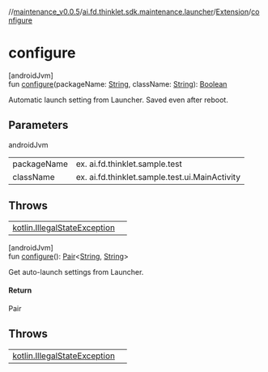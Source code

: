 //[maintenance_v0.0.5](../../../index.md)/[ai.fd.thinklet.sdk.maintenance.launcher](../index.md)/[Extension](index.md)/[configure](configure.md)

# configure

[androidJvm]\
fun [configure](configure.md)(packageName: [String](https://kotlinlang.org/api/latest/jvm/stdlib/kotlin/-string/index.html), className: [String](https://kotlinlang.org/api/latest/jvm/stdlib/kotlin/-string/index.html)): [Boolean](https://kotlinlang.org/api/latest/jvm/stdlib/kotlin/-boolean/index.html)

Automatic launch setting from Launcher. Saved even after reboot.

## Parameters

androidJvm

| | |
|---|---|
| packageName | ex. ai.fd.thinklet.sample.test |
| className | ex. ai.fd.thinklet.sample.test.ui.MainActivity |

## Throws

| | |
|---|---|
| [kotlin.IllegalStateException](https://kotlinlang.org/api/latest/jvm/stdlib/kotlin/-illegal-state-exception/index.html) |  |

[androidJvm]\
fun [configure](configure.md)(): [Pair](https://kotlinlang.org/api/latest/jvm/stdlib/kotlin/-pair/index.html)&lt;[String](https://kotlinlang.org/api/latest/jvm/stdlib/kotlin/-string/index.html), [String](https://kotlinlang.org/api/latest/jvm/stdlib/kotlin/-string/index.html)&gt;

Get auto-launch settings from Launcher.

#### Return

Pair

## Throws

| | |
|---|---|
| [kotlin.IllegalStateException](https://kotlinlang.org/api/latest/jvm/stdlib/kotlin/-illegal-state-exception/index.html) |  |
